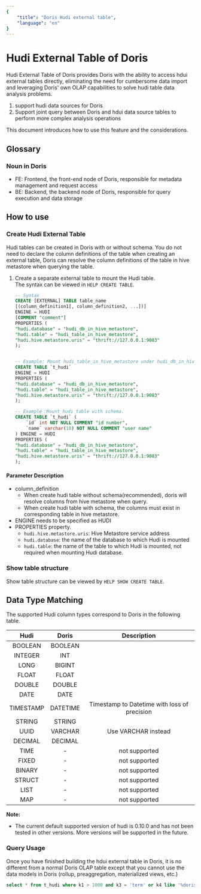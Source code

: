 ```yaml
---
{
    "title": "Doris Hudi external table",
    "language": "en"
}
---
```


<!-- 
Licensed to the Apache Software Foundation (ASF) under one
or more contributor license agreements.  See the NOTICE file
distributed with this work for additional information
regarding copyright ownership.  The ASF licenses this file
to you under the Apache License, Version 2.0 (the
"License"); you may not use this file except in compliance
with the License.  You may obtain a copy of the License at

  http://www.apache.org/licenses/LICENSE-2.0

Unless required by applicable law or agreed to in writing,
software distributed under the License is distributed on an
"AS IS" BASIS, WITHOUT WARRANTIES OR CONDITIONS OF ANY
KIND, either express or implied.  See the License for the
specific language governing permissions and limitations
under the License.
-->

# Hudi External Table of Doris

<version deprecated="1.2.0" comment="Please use the Multi-Catalog function to access Hudi">

Hudi External Table of Doris provides Doris with the ability to access hdui external tables directly, eliminating the need for cumbersome data import and leveraging Doris' own OLAP capabilities to solve hudi table data analysis problems.

 1. support hudi data sources for Doris
 2. Support joint query between Doris and hdui data source tables to perform more complex analysis operations

This document introduces how to use this feature and the considerations.

</version>

## Glossary

### Noun in Doris

* FE: Frontend, the front-end node of Doris, responsible for metadata management and request access
* BE: Backend, the backend node of Doris, responsible for query execution and data storage

## How to use

### Create Hudi External Table 

Hudi tables can be created in Doris with or without schema. You do not need to declare the column definitions of the table when creating an external table, Doris can resolve the column definitions of the table in hive metastore when querying the table.

1. Create a separate external table to mount the Hudi table.  
   The syntax can be viewed in `HELP CREATE TABLE`.

    ```sql
    -- Syntax
    CREATE [EXTERNAL] TABLE table_name
    [(column_definition1[, column_definition2, ...])]
    ENGINE = HUDI
    [COMMENT "comment"]
    PROPERTIES (
    "hudi.database" = "hudi_db_in_hive_metastore",
    "hudi.table" = "hudi_table_in_hive_metastore",
    "hudi.hive.metastore.uris" = "thrift://127.0.0.1:9083"
    );


    -- Example: Mount hudi_table_in_hive_metastore under hudi_db_in_hive_metastore in Hive MetaStore 
    CREATE TABLE `t_hudi` 
    ENGINE = HUDI
    PROPERTIES (
    "hudi.database" = "hudi_db_in_hive_metastore",
    "hudi.table" = "hudi_table_in_hive_metastore",
    "hudi.hive.metastore.uris" = "thrift://127.0.0.1:9083"
    );
    
    -- Example：Mount hudi table with schema.
    CREATE TABLE `t_hudi` (
        `id` int NOT NULL COMMENT "id number",
        `name` varchar(10) NOT NULL COMMENT "user name"
    ) ENGINE = HUDI
    PROPERTIES (
    "hudi.database" = "hudi_db_in_hive_metastore",
    "hudi.table" = "hudi_table_in_hive_metastore",
    "hudi.hive.metastore.uris" = "thrift://127.0.0.1:9083"
    );
    ```


#### Parameter Description
- column_definition
  -  When create hudi table without schema(recommended), doris will resolve columns from hive metastore when query.
  -  When create hudi table with schema, the columns must exist in corresponding table in hive metastore.
- ENGINE needs to be specified as HUDI
- PROPERTIES property.
    - `hudi.hive.metastore.uris`: Hive Metastore service address
    - `hudi.database`: the name of the database to which Hudi is mounted
    - `hudi.table`: the name of the table to which Hudi is mounted, not required when mounting Hudi database.

### Show table structure

Show table structure can be viewed by `HELP SHOW CREATE TABLE`.
    


## Data Type Matching

The supported Hudi column types correspond to Doris in the following table.

|  Hudi  | Doris  |             Description              |
| :------: | :----: | :-------------------------------: |
|   BOOLEAN  | BOOLEAN  |                         |
|   INTEGER   |  INT  |                       |
|   LONG | BIGINT |              |
|   FLOAT   | FLOAT |  |
|   DOUBLE  | DOUBLE |  |
|   DATE  | DATE |  |
|   TIMESTAMP   |  DATETIME  | Timestamp to Datetime with loss of precision |
|   STRING   |  STRING  |                                   |
|   UUID  | VARCHAR | Use VARCHAR instead | 
|   DECIMAL  | DECIMAL |  |
|   TIME  | - | not supported |
|   FIXED  | - | not supported |
|   BINARY  | - | not supported |
|   STRUCT  | - | not supported |
|   LIST  | - | not supported |
|   MAP  | - | not supported |

**Note:** 
- The current default supported version of hudi is 0.10.0 and has not been tested in other versions. More versions will be supported in the future.


### Query Usage

Once you have finished building the hdui external table in Doris, it is no different from a normal Doris OLAP table except that you cannot use the data models in Doris (rollup, preaggregation, materialized views, etc.)

```sql
select * from t_hudi where k1 > 1000 and k3 = 'term' or k4 like '%doris';
```

